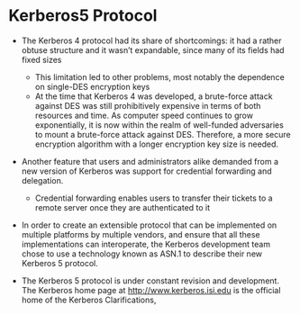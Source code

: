 
# Kerberos5 Protocol

- The Kerberos 4 protocol had its share of shortcomings: it had a rather obtuse structure and it wasn’t expandable, since many of its fields had fixed sizes
  - This limitation led to other problems, most notably the dependence on single-DES encryption keys
  - At the time that Kerberos 4 was developed, a brute-force attack against DES was still prohibitively expensive in terms of both resources and time. As computer speed continues to grow exponentially, it is now within the realm of well-funded adversaries to mount a brute-force attack against DES. Therefore, a more secure encryption algorithm with a longer encryption key size is needed.

- Another feature that users and administrators alike demanded from a new version of Kerberos was support for credential forwarding and delegation.
  - Credential forwarding enables users to transfer their tickets to a remote server once they are authenticated to it

- In order to create an extensible protocol that can be implemented on multiple platforms by multiple vendors, and ensure that all these implementations can interoperate, the Kerberos development team chose to use a technology known as ASN.1 to describe their new Kerberos 5 protocol.
- The Kerberos 5 protocol is under constant revision and development. The Kerberos home page at http://www.kerberos.isi.edu is the official home of the Kerberos Clarifications,